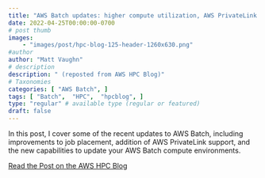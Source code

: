 ```yaml
---
title: "AWS Batch updates: higher compute utilization, AWS PrivateLink support, and updatable compute environments"
date: 2022-04-25T00:00:00-0700
# post thumb
images:
    - "images/post/hpc-blog-125-header-1260x630.png"
#author
author: "Matt Vaughn"
# description
description: " (reposted from AWS HPC Blog)"
# Taxonomies
categories: [ "AWS Batch", ]
tags: [ "Batch",  "HPC",  "hpcblog", ]
type: "regular" # available type (regular or featured)
draft: false
---
```


In this post, I cover some of the recent updates to AWS Batch, including improvements to job placement, addition of AWS PrivateLink support, and the new capabilities to update your AWS Batch compute environments.

<a href="{{ url }}" class="btn btn-primary btn-lg active" role="button" aria-pressed="true" style="margin-top: 8px;">Read the Post on the AWS HPC Blog</a>